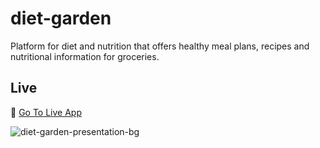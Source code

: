 # diet-garden
Platform for diet and nutrition that offers healthy meal plans, recipes and nutritional information for groceries.

## Live

🥬 [Go To Live App](https://dietgarden.netlify.app) 

![diet-garden-presentation-bg](https://github.com/user-attachments/assets/331c042f-2e3b-4826-9592-fc4798679d49)

